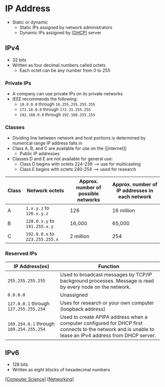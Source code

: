 # IP Address

- Static or dynamic
  - Static IPs assigned by network administrators
  - Dynamic IPs assigned by [[DHCP]] server

## IPv4

- 32 bits
- Written as four decimal numbers called octets
  - Each octet can be any number from 0 to 255

### Private IPs

- A company can use private IPs on its private networks
- IEEE recommends the following:
  - `10.0.0.0` through `10.255.255.255.255`
  - `172.16.0.0` through `172.31.255.255`
  - `192.168.0.0` through `192.168.255.255`

### Classes

- Dividing line between network and host portions is determined by numerical range IP address falls in
- Class A, B, and C are available for use on the [[internet]]
  - Public IP addresses
- Classes D and E are not available for general use:
  - Class D begins with octets 224-239 --> use for multicasting
  - Class E begins with octets 240-254 --> used for research

| Class | Network octets                 | Approx. number of possible networks | Approx. number of IP addresses in each network |
| ----- | ------------------------------ | ----------------------------------- | ---------------------------------------------- |
| A     | `1.x.y.z` to `126.x.y.z`       | 126                                 | 16 million                                     |
| B     | `128.0.x.y` to `191.255.x.y`   | 16,000                              | 65,000                                         |
| C     | `192.0.0.x` to `223.255.255.x` | 2 million                           | 254                                            |

### Reserved IPs

| IP Address(es)                          | Function                                                                                                                                                |
| --------------------------------------- | ------------------------------------------------------------------------------------------------------------------------------------------------------- |
| `255.255.255.255`                       | Used to broadcast messages by TCP/IP background processes. Message is read by every node on the network.                                                |
| `0.0.0.0`                               | Unassigned                                                                                                                                              |
| `127.0.0.1` through `127.255.255.254`   | Uses for research or your own computer (loopback address)                                                                                               |
| `169.254.0.1` through `169.254.255.254` | Used to create APIPA address when a computer configured for DHCP first connects to the network and is unable to lease an IPv4 address from DHCP server. |

## IPv6

- 128 bits
- Written as eight blocks of hexadecimal numbers

[[Computer Science]] [[Networking]]


[//begin]: # "Autogenerated link references for markdown compatibility"
[DHCP]: dhcp "DHCP"
[Computer Science]: computer-science "Computer Science"
[Networking]: networking "Networking"
[//end]: # "Autogenerated link references"